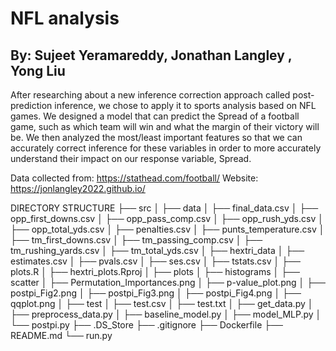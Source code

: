 # NFL analysis 
## By: Sujeet Yeramareddy, Jonathan Langley , Yong Liu


After researching about a new inference correction approach called post-prediction inference, we chose to 
apply it to sports analysis based on NFL games. We designed a model that can predict the Spread
of a football game, such as which team will win and what the margin of their victory will be. We then analyzed the most/least
important features so that we can accurately correct inference for these variables in order to more accurately understand
their impact on our response variable, Spread.


Data collected from: https://stathead.com/football/
Website: https://jonlangley2022.github.io/


DIRECTORY STRUCTURE
├── src
│   ├── data
│       ├── final_data.csv
│       ├── opp_first_downs.csv
│       ├── opp_pass_comp.csv
│       ├── opp_rush_yds.csv
│       ├── opp_total_yds.csv
│       ├── penalties.csv
│       ├── punts_temperature.csv
│       ├── tm_first_downs.csv
│       ├── tm_passing_comp.csv
│       ├── tm_rushing_yards.csv
│       ├── tm_total_yds.csv
│   ├── hextri_data
│       ├── estimates.csv
│       ├── pvals.csv
│       ├── ses.csv
│       ├── tstats.csv
│       ├── plots.R
│       ├── hextri_plots.Rproj
│   ├── plots
│       ├── histograms
│       ├── scatter
│       ├── Permutation_Importances.png
│       ├── p-value_plot.png
│       ├── postpi_Fig2.png
│       ├── postpi_Fig3.png
│       ├── postpi_Fig4.png
│       ├── qqplot.png
│   ├── test
│       ├── test.csv
│       ├── test.txt
│   ├── get_data.py
│   ├── preprocess_data.py
│   ├── baseline_model.py
│   ├── model_MLP.py
│   └── postpi.py
├── .DS_Store
├── .gitignore
├── Dockerfile
├── README.md
└── run.py



